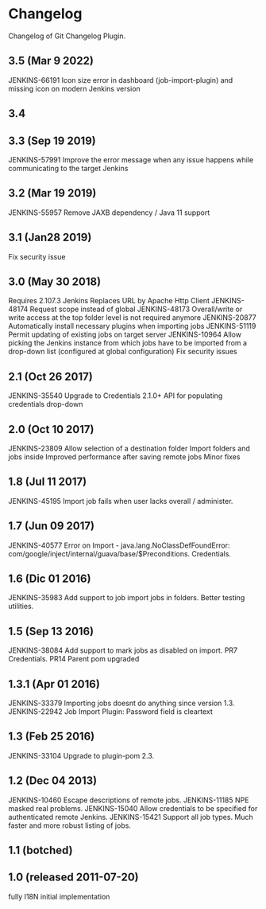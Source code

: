 # Changelog
Changelog of Git Changelog Plugin.

## 3.5 (Mar 9 2022)
JENKINS-66191 Icon size error in dashboard (job-import-plugin) and missing icon on modern Jenkins version

## 3.4

## 3.3 (Sep 19 2019)
JENKINS-57991 Improve the error message when any issue happens while communicating to the target Jenkins

## 3.2 (Mar 19 2019)
JENKINS-55957 Remove JAXB dependency / Java 11 support

## 3.1 (Jan28 2019)
Fix security issue

## 3.0 (May 30 2018)
Requires 2.107.3 Jenkins
Replaces URL by Apache Http Client
JENKINS-48174 Request scope instead of global
JENKINS-48173 Overall/write or write access at the top folder level is not required anymore
JENKINS-20877 Automatically install necessary plugins when importing jobs
JENKINS-51119 Permit updating of existing jobs on target server
JENKINS-10964 Allow picking the Jenkins instance from which jobs have to be imported from a drop-down list (configured at global configuration)
Fix security issues

## 2.1 (Oct 26 2017)
JENKINS-35540 Upgrade to Credentials 2.1.0+ API for populating credentials drop-down

## 2.0 (Oct 10 2017)
JENKINS-23809 Allow selection of a destination folder
Import folders and jobs inside
Improved performance after saving remote jobs
Minor fixes

## 1.8 (Jul 11 2017)
JENKINS-45195 Import job fails when user lacks overall / administer.

## 1.7 (Jun 09 2017)
JENKINS-40577 Error on Import - java.lang.NoClassDefFoundError: com/google/inject/internal/guava/base/$Preconditions. Credentials.

## 1.6 (Dic 01 2016)
JENKINS-35983 Add support to job import jobs in folders.
Better testing utilities.

## 1.5 (Sep 13 2016)
JENKINS-38084 Add support to mark jobs as disabled on import.
PR7 Credentials.
PR14 Parent pom upgraded

## 1.3.1 (Apr 01 2016)
JENKINS-33379 Importing jobs doesnt do anything since version 1.3.
JENKINS-22942 Job Import Plugin: Password field is cleartext

## 1.3 (Feb 25 2016)
JENKINS-33104 Upgrade to plugin-pom 2.3.

## 1.2 (Dec 04 2013)
JENKINS-10460 Escape descriptions of remote jobs.
JENKINS-11185 NPE masked real problems.
JENKINS-15040 Allow credentials to be specified for authenticated remote Jenkins.
JENKINS-15421 Support all job types.
Much faster and more robust listing of jobs.

## 1.1 (botched)

## 1.0 (released 2011-07-20)
fully I18N
initial implementation
